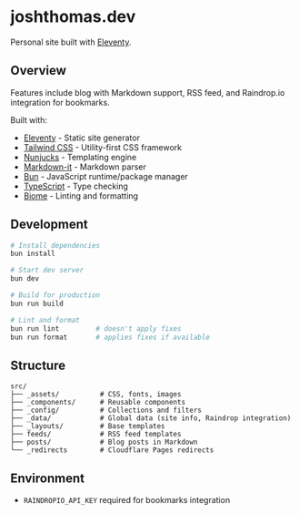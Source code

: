 # joshthomas.dev

Personal site built with [Eleventy](https://www.11ty.dev/).

## Overview

Features include blog with Markdown support, RSS feed, and Raindrop.io integration for bookmarks.

Built with:

- [Eleventy](https://www.11ty.dev/) - Static site generator
- [Tailwind CSS](https://tailwindcss.com/) - Utility-first CSS framework
- [Nunjucks](https://mozilla.github.io/nunjucks/) - Templating engine
- [Markdown-it](https://github.com/markdown-it/markdown-it) - Markdown parser
- [Bun](https://bun.sh/) - JavaScript runtime/package manager
- [TypeScript](https://www.typescriptlang.org/) - Type checking
- [Biome](https://biomejs.dev/) - Linting and formatting

## Development

```bash
# Install dependencies
bun install

# Start dev server
bun dev

# Build for production
bun run build

# Lint and format
bun run lint         # doesn't apply fixes
bun run format       # applies fixes if available
```

## Structure

```
src/
├── _assets/          # CSS, fonts, images
├── _components/      # Reusable components
├── _config/          # Collections and filters
├── _data/            # Global data (site info, Raindrop integration)
├── _layouts/         # Base templates
├── feeds/            # RSS feed templates
├── posts/            # Blog posts in Markdown
└── _redirects        # Cloudflare Pages redirects
```

## Environment

- `RAINDROPIO_API_KEY` required for bookmarks integration
